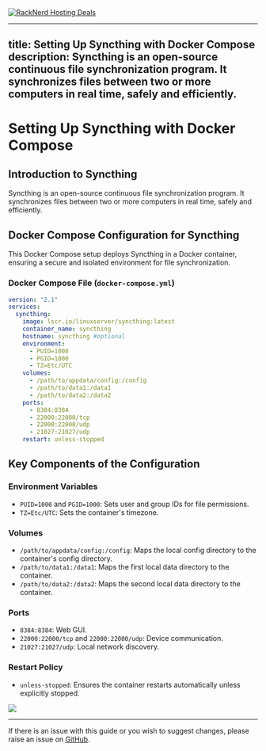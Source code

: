 <a href="https://my.racknerd.com/aff.php?aff=5792ref=techdox.nz" target="_blank">
    <img src="https://racknerd.com/banners/728x90.gif" alt="RackNerd Hosting Deals">
</a>

---
title: Setting Up Syncthing with Docker Compose
description: Syncthing is an open-source continuous file synchronization program. It synchronizes files between two or more computers in real time, safely and efficiently.
---
# Setting Up Syncthing with Docker Compose

## Introduction to Syncthing

Syncthing is an open-source continuous file synchronization program. It synchronizes files between two or more computers in real time, safely and efficiently.

## Docker Compose Configuration for Syncthing

This Docker Compose setup deploys Syncthing in a Docker container, ensuring a secure and isolated environment for file synchronization.

### Docker Compose File (`docker-compose.yml`)

```yaml
version: "2.1"
services:
  syncthing:
    image: lscr.io/linuxserver/syncthing:latest
    container_name: syncthing
    hostname: syncthing #optional
    environment:
      - PUID=1000
      - PGID=1000
      - TZ=Etc/UTC
    volumes:
      - /path/to/appdata/config:/config
      - /path/to/data1:/data1
      - /path/to/data2:/data2
    ports:
      - 8384:8384
      - 22000:22000/tcp
      - 22000:22000/udp
      - 21027:21027/udp
    restart: unless-stopped
```

## Key Components of the Configuration
### Environment Variables
- `PUID=1000` and `PGID=1000`: Sets user and group IDs for file permissions.
- `TZ=Etc/UTC`: Sets the container's timezone.

### Volumes
- `/path/to/appdata/config:/config`: Maps the local config directory to the container's config directory.
- `/path/to/data1:/data1`: Maps the first local data directory to the container.
- `/path/to/data2:/data2`: Maps the second local data directory to the container.

### Ports
- `8384:8384`: Web GUI.
- `22000:22000/tcp` and `22000:22000/udp`: Device communication.
- `21027:21027/udp`: Local network discovery.

### Restart Policy
- `unless-stopped`: Ensures the container restarts automatically unless explicitly stopped.


<a href="https://www.buymeacoffee.com/techdox"><img src="https://img.buymeacoffee.com/button-api/?text=Buy me a cup of tea&emoji=🍵&slug=techdox&button_colour=FFDD00&font_colour=000000&font_family=Cookie&outline_colour=000000&coffee_colour=ffffff" /></a>


---

If there is an issue with this guide or you wish to suggest changes, please raise an issue on [GitHub](https://github.com/Techdox/techdox-docs).
